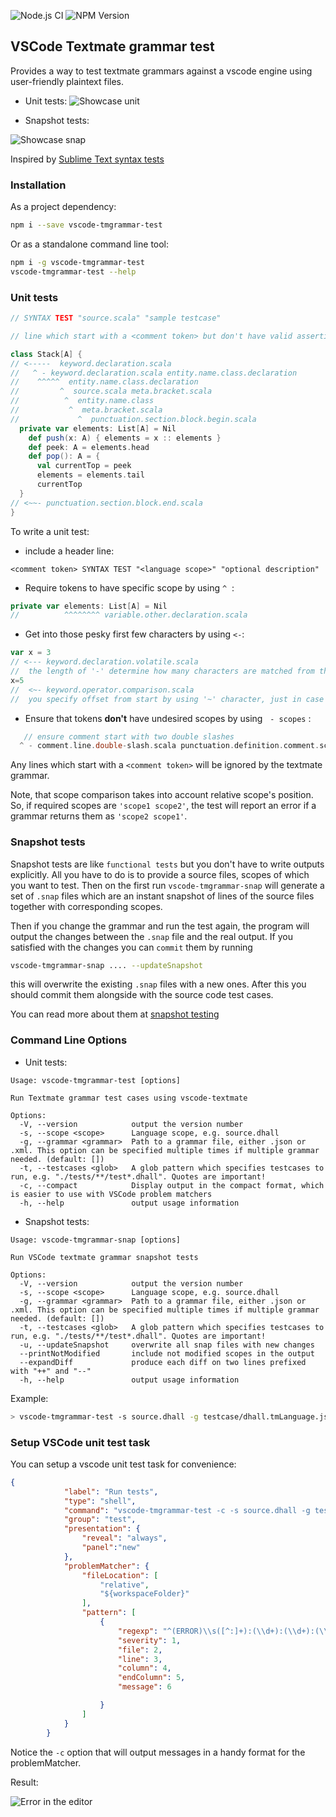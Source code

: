![Node.js CI](https://img.shields.io/github/workflow/status/PanAeon/vscode-tmgrammar-test/Node.js%20CI?style=for-the-badge) ![NPM Version](https://img.shields.io/npm/v/vscode-tmgrammar-test?style=for-the-badge)
## VSCode Textmate grammar test


Provides a way to test textmate grammars against a vscode engine using user-friendly plaintext files.

* Unit tests:
![Showcase unit](images/showcase.gif?raw=true "unit test in action")

* Snapshot tests:

![Showcase snap](images/Snapshots.png "snapshots test in action")

Inspired by [Sublime Text syntax tests](https://www.sublimetext.com/docs/3/syntax.html#testing)


### Installation

As a project dependency:

```bash
npm i --save vscode-tmgrammar-test
```

Or as a standalone command line tool:

```bash
npm i -g vscode-tmgrammar-test
vscode-tmgrammar-test --help
```


### Unit tests

```scala
// SYNTAX TEST "source.scala" "sample testcase"

// line which start with a <comment token> but don't have valid assertions are ignored

class Stack[A] {
// <-----  keyword.declaration.scala
//   ^ - keyword.declaration.scala entity.name.class.declaration
//    ^^^^^  entity.name.class.declaration
//         ^  source.scala meta.bracket.scala
//          ^  entity.name.class
//           ^  meta.bracket.scala
//             ^  punctuation.section.block.begin.scala
  private var elements: List[A] = Nil
    def push(x: A) { elements = x :: elements }
    def peek: A = elements.head
    def pop(): A = {
      val currentTop = peek
      elements = elements.tail
      currentTop
  }
// <~~- punctuation.section.block.end.scala
}

```

To write a unit test:

* include a header line:

```
<comment token> SYNTAX TEST "<language scope>" "optional description"
```

* Require tokens to have specific scope by using `^`&nbsp;&nbsp;:

```scala
private var elements: List[A] = Nil
//          ^^^^^^^^ variable.other.declaration.scala
```

* Get into those pesky first few characters by using `<-`:

```scala
var x = 3
// <--- keyword.declaration.volatile.scala
//  the length of '-' determine how many characters are matched from the start of the line
x=5
//  <~- keyword.operator.comparison.scala
//  you specify offset from start by using '~' character, just in case
```

* Ensure that tokens **don't** have undesired scopes by using&nbsp;&nbsp; `- scopes`&nbsp;:
```scala
   // ensure comment start with two double slashes
  ^ - comment.line.double-slash.scala punctuation.definition.comment.scala
```

Any lines which start with a `<comment token>` will be ignored by the textmate grammar.


Note, that scope comparison takes into account relative scope's position.
So, if required scopes are `'scope1 scope2'`, the test will report an error if a grammar returns them as `'scope2 scope1'`.

### Snapshot tests
Snapshot tests are like `functional tests` but you don't have to write outputs explicitly.
All you have to do is to provide a source files, scopes of which you want to test. Then on
the first run `vscode-tmgrammar-snap` will generate a set of `.snap` files which are an
instant snapshot of lines of the source files together with corresponding scopes.

Then if you change the grammar and run the test again, the program will output the changes between
the `.snap` file and the real output.
If you satisfied with the changes you can `commit` them by running
```bash
vscode-tmgrammar-snap .... --updateSnapshot
```
this will overwrite the existing `.snap` files with a new ones.
After this you should commit them alongside with the source code test cases.

You can read more about them at [snapshot testing](https://jestjs.io/docs/en/snapshot-testing)



### Command Line Options

* Unit tests:
```
Usage: vscode-tmgrammar-test [options]

Run Textmate grammar test cases using vscode-textmate

Options:
  -V, --version            output the version number
  -s, --scope <scope>      Language scope, e.g. source.dhall
  -g, --grammar <grammar>  Path to a grammar file, either .json or .xml. This option can be specified multiple times if multiple grammar needed. (default: [])
  -t, --testcases <glob>   A glob pattern which specifies testcases to run, e.g. "./tests/**/test*.dhall". Quotes are important!
  -c, --compact            Display output in the compact format, which is easier to use with VSCode problem matchers
  -h, --help               output usage information
```

* Snapshot tests:
```
Usage: vscode-tmgrammar-snap [options]

Run VSCode textmate grammar snapshot tests

Options:
  -V, --version            output the version number
  -s, --scope <scope>      Language scope, e.g. source.dhall
  -g, --grammar <grammar>  Path to a grammar file, either .json or .xml. This option can be specified multiple times if multiple grammar needed. (default: [])
  -t, --testcases <glob>   A glob pattern which specifies testcases to run, e.g. "./tests/**/test*.dhall". Quotes are important!
  -u, --updateSnapshot     overwrite all snap files with new changes
  --printNotModified       include not modified scopes in the output
  --expandDiff             produce each diff on two lines prefixed with "++" and "--"
  -h, --help               output usage information
```

Example:

```bash
> vscode-tmgrammar-test -s source.dhall -g testcase/dhall.tmLanguage.json -t "**/*.dhall"
```

### Setup VSCode unit test task

You can setup a vscode unit test task for convenience:

```json
{
            "label": "Run tests",
            "type": "shell",
            "command": "vscode-tmgrammar-test -c -s source.dhall -g testcase/dhall.tmLanguage.json -t \"**/*.dhall\"",
            "group": "test",
            "presentation": {
                "reveal": "always",
                "panel":"new"
            },
            "problemMatcher": {
                "fileLocation": [
                    "relative",
                    "${workspaceFolder}"
                ],
                "pattern": [
                    {
                        "regexp": "^(ERROR)\\s([^:]+):(\\d+):(\\d+):(\\d+)\\s(.*)$",
                        "severity": 1,
                        "file": 2,
                        "line": 3,
                        "column": 4,
                        "endColumn": 5,
                        "message": 6

                    }
                ]
            }
        }
```

Notice the `-c` option that will output messages in a handy format for the problemMatcher.

Result:

![Error in the editor](images/error.in.editor.png?raw=true "Error in the editor")

